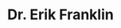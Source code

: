 ---
authors:
- <erik-franklin>
title: Dr. Erik Franklin
last_name: Franklin
role: Associate Research Professor
user_groups: ["Principal Investigators"]
social:
  email: erikcf@hawaii.edu
image: 
 filename: /images/erik_franklin.jpeg
---